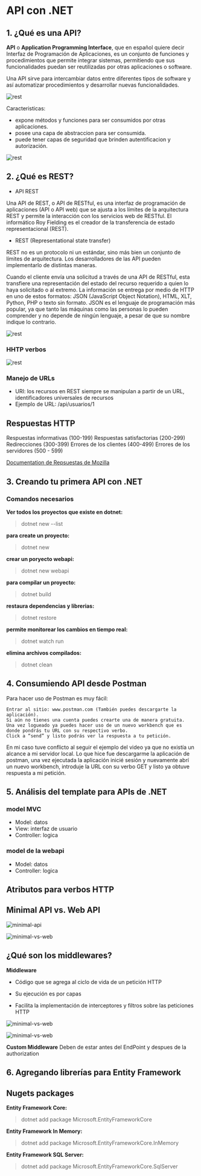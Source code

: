 # API con .NET

## 1. ¿Qué es una API?

**API** o **Application Programming Interface**, que en español quiere decir Interfaz de Programación de Aplicaciones, es un conjunto de funciones y procedimientos que permite integrar sistemas, permitiendo que sus funcionalidades puedan ser reutilizadas por otras aplicaciones o software.

Una API sirve para intercambiar datos entre diferentes tipos de software y así automatizar procedimientos y desarrollar nuevas funcionalidades.

![rest](./imgs/petition-api-rest.webp)

Caracteristicas:

* expone métodos y funciones para ser consumidos por otras aplicaciones.
* posee una capa de abstraccion para ser consumida.
* puede tener capas de seguridad que brinden autentificacion y autorización.

![rest](./imgs/api-consume.png)

## 2. ¿Qué es REST?

* API REST

Una API de REST, o API de RESTful, es una interfaz de programación de aplicaciones (API o API web) que se ajusta a los límites de la arquitectura REST y permite la interacción con los servicios web de RESTful. El informático Roy Fielding es el creador de la transferencia de estado representacional (REST).

* REST (Representational state transfer)

REST no es un protocolo ni un estándar, sino más bien un conjunto de límites de arquitectura. Los desarrolladores de las API pueden implementarlo de distintas maneras.

Cuando el cliente envía una solicitud a través de una API de RESTful, esta transfiere una representación del estado del recurso requerido a quien lo haya solicitado o al extremo. La información se entrega por medio de HTTP en uno de estos formatos: JSON (JavaScript Object Notation), HTML, XLT, Python, PHP o texto sin formato. JSON es el lenguaje de programación más popular, ya que tanto las máquinas como las personas lo pueden comprender y no depende de ningún lenguaje, a pesar de que su nombre indique lo contrario.

![rest](./imgs/REST-caracteristics.png)

### HHTP verbos

![rest](./imgs/http-verbs.png)

### Manejo de URLs

* URI: los recursos en REST siempre se manipulan a partir de un URL, identificadores universales de recursos
* Ejemplo de URL:
    /api/usuarios/1

## Respuestas HTTP

Respuestas informativas (100-199)
Respuestas satisfactorias (200-299)
Redirecciones (300-399)
Errores de los clientes (400-499)
Errores de los servidores (500 - 599)

[Documentation de Repsuestas de Mozilla](https://developer.mozilla.org/es/docs/Web/HTTP/Status)

## 3. Creando tu primera API con .NET

### Comandos necesarios

**Ver todos los proyectos que existe en dotnet:**
> dotnet new --list

**para create un proyecto:**
> dotnet new <proyect-name>

**crear un poryecto webapi:**
> dotnet new webapi

**para compilar un proyecto:**
> dotnet build

**restaura dependencias y librerias:**
> dotnet restore

**permite monitorear los cambios en tiempo real:**
> dotnet watch run

**elimina archivos compilados:**
> dotnet clean

## 4. Consumiendo API desde Postman

Para hacer uso de Postman es muy fácil:

    Entrar al sitio: www.postman.com (También puedes descargarte la aplicación).
    Si aún no tienes una cuenta puedes crearte una de manera gratuita.
    Una vez logueado ya puedes hacer uso de un nuevo workbench que es donde pondrás tu URL con su respectivo verbo.
    Click a “send” y listo podrás ver la respuesta a tu petición.

En mi caso tuve conflicto al seguir el ejemplo del video ya que no existía un alcance a mi servidor local. Lo que hice fue descargarme la aplicación de postman, una vez ejecutada la aplicación inicié sesión y nuevamente abrí un nuevo workbench, introduje la URL con su verbo GET y listo ya obtuve respuesta a mi petición.

## 5. Análisis del template para APIs de .NET

### model MVC

* Model: datos
* View: interfaz de usuario
* Controller: logica

### model de la webapi

* Model: datos
* Controller: logica

## Atributos para verbos HTTP

## Minimal API vs. Web API

![minimal-api](./imgs/minimal-api.png)

![minimal-vs-web](./imgs/minimal-api-vs-web-api.png)

## ¿Qué son los middlewares?

**Middleware**

* Código que se agrega al ciclo de vida de un petición HTTP

* Su ejecución es por capas

* Facilita la implementación de interceptores y filtros sobre las peticiones HTTP

![minimal-vs-web](./imgs/middleware-cicle.png)

![minimal-vs-web](./imgs/middleware-order.png)

**Custom Middleware**
Deben de estar antes del EndPoint y despues de la authorization

## 6. Agregando librerías para Entity Framework

## Nugets packages

**Entity Framework Core:**
> dotnet add package Microsoft.EntityFrameworkCore

**Entity Framework In Memory:**
> dotnet add package Microsoft.EntityFrameworkCore.InMemory

**Entity Framework SQL Server:**
> dotnet add package Microsoft.EntityFrameworkCore.SqlServer

